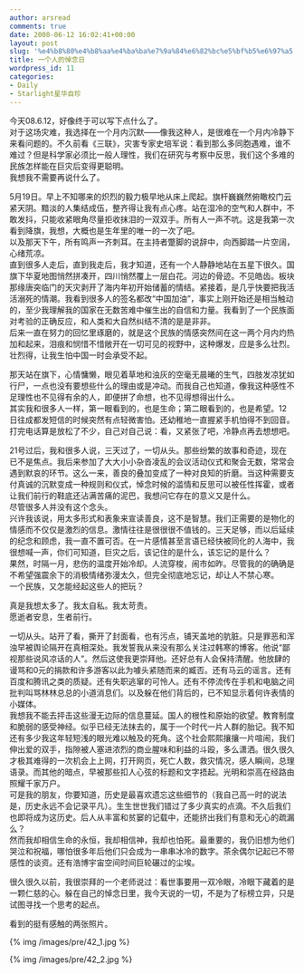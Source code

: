 ```yaml
---
author: arsread
comments: true
date: 2008-06-12 16:02:41+00:00
layout: post
slug: '%e4%b8%80%e4%b8%aa%e4%ba%ba%e7%9a%84%e6%82%bc%e5%bf%b5%e6%97%a5'
title: 一个人的悼念日
wordpress_id: 11
categories:
- Daily
- Starlight星华自珍
---
```


今天08.6.12，好像终于可以写下点什么了。  
对于这场灾难，我选择在一个月内沉默——像我这种人，是很难在一个月内冷静下来看问题的。不久前看《三联》，灾害专家史培军说：看到那么多同胞遇难，谁不难过？但是科学家必须比一般人理性，我们在研究与考察中反思，我们这个多难的民族怎样能在巨灾后变得更聪明。  
我想我不需要再说什么了。  
  
5月19日。早上不知哪来的炽烈的毅力极早地从床上爬起。旗杆巍巍然俯瞰校门云紧天阴。黯淡的人集结成伍，整齐得让我有点心疼。站在湿冷的空气和人群中，不敢发抖，只能收紧眼角尽量拒收抹泪的一双双手。所有人一声不吭。这是我第一次看到降旗，我想，大概也是生年里的唯一的一次了吧。  
以及那天下午，所有鸣声一齐刺耳。在主持者蹩脚的说辞中，向西脚踏一片空阔，心绪荒凉。  
直到很多人走后，直到我走后，我才知道，还有一个人静静地站在五星下很久。国旗下华夏地图悄然拼凑开，四川悄然覆上一层白花。河边的骨迹。不见皓齿。板块那缘唐突临门的天灾剥开了海内年初开始储蓄的情结。紧接着，是几乎快要把我活活溺死的情潮。我看到很多人的签名都改“中国加油”，事实上刚开始还是相当触动的，至少我理解我的国家在无数苦难中催生出的自信和力量。我看到了一个民族面对考验的正确反应，和人类和大自然纠结不清的是是非非。  
后来一直在努力的回忆里琢磨的，就是这个民族的情感突然间在这一两个月内灼热加和起来，泪痕和悯惜不惜敞开在一切可见的视野中，这种爆发，应是多么壮烈。壮烈得，让我生怕中国一时会承受不起。  
  
那天站在旗下，心情慵懒，眼见着草地和浊灰的空毫无晨曦的生气，四肢发凉犹如行尸，一点也没有要想些什么的理由或是冲动。而我自己也知道，像我这种感性不足理性也不见得有余的人，即便拼了命想，也不见得想得出什么。  
其实我和很多人一样，第一眼看到的，也是生命；第二眼看到的，也是希望。12日往成都发短信的时候突然有点轻微害怕。还幼稚地一直握紧手机怕得不到回音。打完电话算是放松了不少，自己对自己说：看，又紧张了吧，冷静点再去想想吧。  
  
21号过后，我和很多人说，三天过了，一切从头。那些纷繁的故事和奇迹，现在已不是焦点。我后来参加了大大小小杂沓凌乱的会议活动仪式和聚会无数，常常会遇到默哀的环节。这么一来，善良的叠加变成了一种对良知的折磨。当这种需要支付真诚的沉默变成一种规则和仪式，悼念时候的滥情和反思可以被任性挥霍，或者让我们前行的鞋底还沾满苦痛的泥巴，我想问它存在的意义又是什么。  
尽管很多人并没有这个念头。  
兴许我该说，用太多形式和表象来宣读善良，这不是智慧。我们正需要的是物化的情感而不仅仅是激烈的信息。激情往往是很很很不值钱的。三天足够，而以后延续的纪念和顾虑，我一直不置可否。在一片感情甚至言语已经快被同化的人海中，我很想喊一声，你们可知道，巨灾之后，该记住的是什么，该忘记的是什么？  
果然，时隔一月，悲伤的温度开始冷却。人流穿梭，闹市如昨。尽管我的的确确是不希望强震余下的消极情绪弥漫太久，但完全彻底地忘记，却让人不禁心寒。  
一个民族，又怎能经起这些人的把玩？  
  
真是我想太多了。我太自私。我太苛责。  
愿逝者安息，生者前行。  
  
一切从头。站开了看，撕开了封面看，也有污点，铺天盖地的肮脏。只是罪恶和浑浊早被舆论隔开在真相深处。我发誓我从来没有那么关注过韩寒的博客。他说“鄙视那些说风凉话的人”。然后这使我更崇拜他。还好总有人会保持清醒。他放肆的谩骂和0元的捐款和许多游客以此为噱头紧随而来的臧否。还有马云的谣言。还有百度和腾讯之类的质疑。还有失职逃窜的可怜人。还有不停流传在手机和电脑之间批判叫骂林林总总的小道消息们。以及躲在他们背后的，已不知显示着何许表情的小媒体。  
我想我不能去抨击这些漫无边际的信息蔓延。国人的根性和原始的欲望。教育制度和脆弱的感受神经。似乎已经无法抹去的，属于一个时代一片人群的胎记。我不知还有多少我这年轻短浅的眼光难以触及的死角。这个社会熙熙攘攘一片喧闹，我们伸出爱的双手，指隙被人塞进浓烈的商业腥味和利益的斗殴，多么潇洒。很久很久才极其难得的一次机会上上网，打开网页，死亡人数，救灾情况，感人瞬间，总理语录。而其他的暗点，早被那些扣人心弦的标题和文字捂起。光明和崇高在经路由照耀千家万户。  
可是我的朋友，你要知道，历史是最喜欢遗忘这些细节的（我自己高一时的说法是，历史永远不会记录平凡）。生生世世我们错过了多少真实的点滴。不久后我们也即将成为这历史。后人从丰富和贫窭的记载中，还能挤出我们有意和无心的疏漏么？  
然而我却相信生命的永恒，我却相信神，我却也怕死。最重要的，我仍旧想为他们哭泣和祝福，哪怕很多年后他们只会成为一串串冰冷的数字。茶余偶尔记起已不带感性的谈资。还有浩博宇宙空间时间巨轮碾过的尘埃。  
  
很久很久以前，我很崇拜的一个老师说过：看世事要用一双冷眼，冷眼下藏着的是一颗仁慈的心。躲在自己的悼念日里，我今天说的一切，不是为了标榜立异，只是试图寻找一个思考的起点。  
  
看到的挺有感触的两张照片。  
  
 
  
{% img /images/pre/42_1.jpg %}
  
{% img /images/pre/42_2.jpg %}
